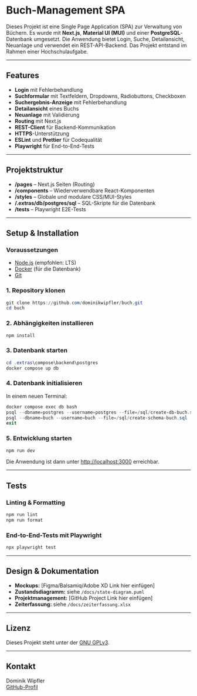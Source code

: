 # Buch-Management SPA

Dieses Projekt ist eine Single Page Application (SPA) zur Verwaltung von Büchern. Es wurde mit **Next.js**, **Material UI (MUI)** und einer **PostgreSQL**-Datenbank umgesetzt. Die Anwendung bietet Login, Suche, Detailansicht, Neuanlage und verwendet ein REST-API-Backend. Das Projekt entstand im Rahmen einer Hochschulaufgabe.

---

## Features

- **Login** mit Fehlerbehandlung
- **Suchformular** mit Textfeldern, Dropdowns, Radiobuttons, Checkboxen
- **Suchergebnis-Anzeige** mit Fehlerbehandlung
- **Detailansicht** eines Buchs
- **Neuanlage** mit Validierung
- **Routing** mit Next.js
- **REST-Client** für Backend-Kommunikation
- **HTTPS**-Unterstützung
- **ESLint** und **Prettier** für Codequalität
- **Playwright** für End-to-End-Tests

---

## Projektstruktur

- **/pages** – Next.js Seiten (Routing)
- **/components** – Wiederverwendbare React-Komponenten
- **/styles** – Globale und modulare CSS/MUI-Styles
- **/.extras/db/postgres/sql** – SQL-Skripte für die Datenbank
- **/tests** – Playwright E2E-Tests

---

## Setup & Installation

### Voraussetzungen

- [Node.js](https://nodejs.org/) (empfohlen: LTS)
- [Docker](https://www.docker.com/) (für die Datenbank)
- [Git](https://git-scm.com/)

### 1. Repository klonen

```powershell
git clone https://github.com/dominikwipfler/buch.git
cd buch
```

### 2. Abhängigkeiten installieren

```powershell
npm install
```

### 3. Datenbank starten

```powershell
cd .extras\compose\backend\postgres
docker compose up db
```

### 4. Datenbank initialisieren

In einem neuen Terminal:

```powershell
docker compose exec db bash
psql --dbname=postgres --username=postgres --file=/sql/create-db-buch.sql
psql --dbname=buch --username=buch --file=/sql/create-schema-buch.sql
exit
```

### 5. Entwicklung starten

```powershell
npm run dev
```

Die Anwendung ist dann unter [http://localhost:3000](http://localhost:3000) erreichbar.

---

## Tests

### Linting & Formatting

```powershell
npm run lint
npm run format
```

### End-to-End-Tests mit Playwright

```powershell
npx playwright test
```

---

## Design & Dokumentation

- **Mockups:** [Figma/Balsamiq/Adobe XD Link hier einfügen]
- **Zustandsdiagramm:** siehe `/docs/state-diagram.puml`
- **Projektmanagement:** [GitHub Project Link hier einfügen]
- **Zeiterfassung:** siehe `/docs/zeiterfassung.xlsx`

---

## Lizenz

Dieses Projekt steht unter der [GNU GPLv3](https://www.gnu.org/licenses/gpl-3.0.de.html).

---

## Kontakt

Dominik Wipfler  
[GitHub-Profil](https://github.com/dominikwipfler)
